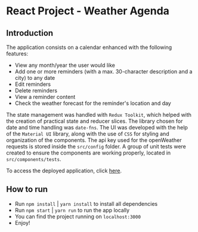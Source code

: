 # React Project - Weather Agenda

## Introduction

The application consists on a calendar enhanced with the following features:

- View any month/year the user would like
- Add one or more reminders (with a max. 30-character description and a city) to any date
- Edit reminders
- Delete reminders
- View a reminder content
- Check the weather forecast for the reminder's location and day

The state management was handled with `Redux Toolkit`, which helped with the creation of practical state and reducer slices. The library chosen for date and time handling was `date-fns`. The UI was developed with the help of the `Material UI` library, along with the use of `CSS` for styling and organization of the components. The api key used for the openWeather requests is stored inside the `src/config` folder. A group of unit tests were created to ensure the components are working properly, located in `src/components/tests`.

To access the deployed application, click [here](https://weather-agenda.netlify.app/).

## How to run

- Run `npm install` | `yarn install` to install all dependencies
- Run `npm start` | `yarn run` to run the app locally
- You can find the project running on `localhost:3000`
- Enjoy!
